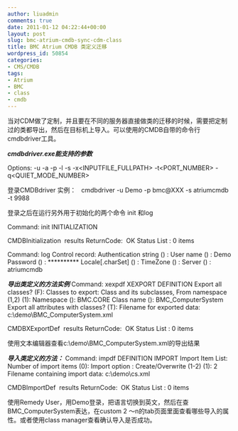 ```yaml
---
author: liuadmin
comments: true
date: 2011-01-12 04:22:44+00:00
layout: post
slug: bmc-atrium-cmdb-sync-cdm-class
title: BMC Atrium CMDB 类定义迁移
wordpress_id: 50854
categories:
- CMS/CMDB
tags:
- Atrium
- BMC
- class
- cmdb
---
```


当对CDM做了定制，并且要在不同的服务器直接做类的迁移的时候，需要把定制过的类都导出，然后在目标机上导入。可以使用的CMDB自带的命令行cmdbdriver工具。

_**cmdbdriver.exe能支持的参数**_

Options:
-u<USER>
-a<AUTHORSTRING>
-p<PASSWORD>
-l<LOCALE>
-s<SERVER>
-x<INPUTFILE_FULLPATH>
-t<PORT_NUMBER>
-q<QUIET_MODE_NUMBER>

登录CMDBdriver 实例：   cmdbdriver -u Demo -p bmc@XXX -s atriumcmdb -t 9988

登录之后在运行另外用于初始化的两个命令 init 和log

Command: init
INITIALIZATION

CMDBInitialization  results
ReturnCode:  OK
Status List : 0 items

Command: log
Control record:
Authentication string () :
User name () : Demo
Password () : **********
Locale[.charSet] () :
TimeZone () :
Server () : atriumcmdb

_**导出类定义的方法实例**_
Command: xexpdf
XEXPORT DEFINITION
Export all classes? (F):
Classes to export:
Class and its subclasses, From namespace (1,2) (1):
Namespace (): BMC.CORE
Class name (): BMC_ComputerSystem
Export all attributes with classes? (T):
Filename for exported data: c:\demo\BMC_ComputerSystem.xml

CMDBXExportDef  results
ReturnCode:  OK
Status List : 0 items

使用文本编辑器查看c:\demo\BMC_ComputerSystem.xml的导出结果

_**导入类定义的方法：**_
Command: impdf
DEFINITION IMPORT
Import Item List:
Number of import items (0):
Import option : Create/Overwrite (1-2) (1): 2
Filename containing import data: c:\demo\cs.xml

CMDBImportDef  results
ReturnCode:  OK
Status List : 0 items

使用Remedy User，用Demo登录，把语言切换到英文，然后在查BMC_ComputerSystem表达，在custom 2 ～n的tab页面里面查看哪些导入的属性。或者使用class manager查看确认导入是否成功。
